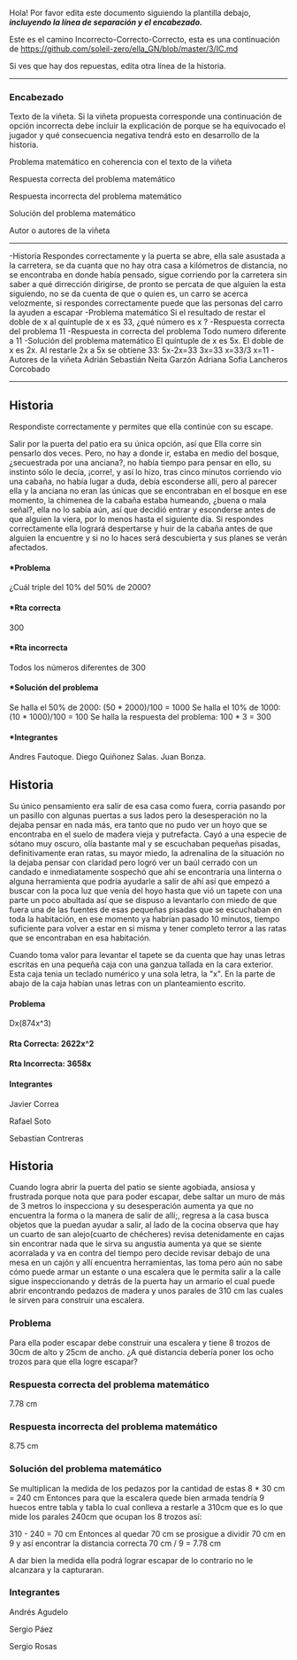 Hola! Por favor edita este documento siguiendo la plantilla debajo, ***incluyendo la línea de separación y el encabezado.***

Este es el camino Incorrecto-Correcto-Correcto, esta es una continuación de https://github.com/soleil-zero/ella_GN/blob/master/3/IC.md

Si ves que hay dos repuestas, edita otra línea de la historia.

**********************************************************************
### Encabezado

Texto de la viñeta. Si la viñeta propuesta corresponde una continuación de opción incorrecta debe incluir la explicación de porque se ha equivocado el jugador y qué consecuencia negativa tendrá esto en desarrollo de la historia.

Problema matemático en coherencia con el texto de la viñeta

Respuesta correcta del problema matemático

Respuesta incorrecta del problema matemático

Solución del problema matemático

Autor o autores de la viñeta
*******************************************************************
-Historia
Respondes correctamente y la puerta se abre, ella sale asustada a la carretera, se da cuanta que no hay otra casa a kilómetros de distancia, no se encontraba en donde había pensado, sigue corriendo por la carretera sin saber a qué dirrección dirigirse, de pronto se percata de que alguien la esta siguiendo, no se da cuenta de que o quien es, un carro se acerca velozmente, si respondes correctamente puede que las personas del carro la ayuden a escapar 
-Problema matemático 
Si el resultado de restar el doble de x al quíntuple de x es 33, ¿qué número es x ?
-Respuesta correcta del problema 
11
-Respuesta in correcta del problema
Todo numero diferente a 11
-Solución del problema matemático
El quíntuple de x es 5x.
El doble de x es 2x.
Al restarle 2x a 5x se obtiene 33:
5x-2x=33
3x=33
x=33/3
x=11
-Autores de la viñeta 
Adrián Sebastián Neita Garzón 
Adriana Sofia Lancheros Corcobado 


**********************************************************************

## Historia 

Respondiste correctamente y permites que ella continúe con su escape.

Salir por la puerta del patio era su única opción, así que Ella corre sin pensarlo dos veces. Pero, no hay a donde ir, estaba en medio del bosque, ¿secuestrada por una anciana?, no había tiempo para pensar en ello, su instinto sólo le decía, ¡corre!, y así lo hizo, tras cinco minutos corriendo vio una cabaña, no había lugar a duda, debía esconderse allí, pero al parecer ella y la anciana no eran las únicas que se encontraban en el bosque en ese momento, la chimenea de la cabaña estaba humeando, ¿buena o mala señal?, ella no lo sabía aún, así que decidió entrar y esconderse antes de que alguien la viera, por lo menos hasta el siguiente día. Si respondes correctamente ella logrará despertarse y huir de la cabaña antes de que alguien la encuentre y si no lo haces será descubierta y sus planes se verán afectados.

#### *Problema
¿Cuál triple del 10% del 50% de 2000?

#### *Rta correcta 
300

#### *Rta incorrecta
Todos los números diferentes de 300

#### *Solución del problema
Se halla el 50% de 2000: (50 * 2000)/100 = 1000
Se halla el 10% de 1000: (10 * 1000)/100 = 100
Se halla la respuesta del problema: 100 * 3 = 300

#### *Integrantes
Andres Fautoque.
Diego Quiñonez Salas.
Juan Bonza.


## Historia

Su único pensamiento era salir de esa casa como fuera, corria pasando por un pasillo con algunas puertas a sus lados pero la desesperación no la dejaba pensar en nada más, era tanto que no pudo ver un hoyo que se encontraba en el suelo de madera vieja y putrefacta. Cayó a una especie de sótano muy oscuro, olía bastante mal y se escuchaban pequeñas pisadas, definitivamente eran ratas, su mayor miedo, la adrenalina de la situación no la dejaba pensar con claridad pero logró ver un baúl cerrado con un candado e inmediatamente sospechó que ahí se encontraría una linterna o alguna herramienta que podría ayudarle a salir de ahí así que empezó a buscar con la poca luz que venía del hoyo hasta que vió un tapete con una parte un poco abultada así que se dispuso a levantarlo con miedo de que fuera una de las fuentes de esas pequeñas pisadas que se escuchaban en toda la habitación, en ese momento ya habrían pasado 10 minutos, tiempo suficiente para volver a estar en si misma y tener completo terror a las ratas que se encontraban en esa habitación.

Cuando toma valor para levantar el tapete se da cuenta que hay unas letras escritas en una pequeña caja con una ganzua tallada en la cara exterior. Esta caja tenia un teclado numérico y una sola letra, la "x". En la parte de abajo de la caja habían unas letras con un planteamiento escrito.

#### Problema

Dx(874x^3)

#### Rta Correcta: 2622x^2

#### Rta Incorrecta: 3658x

#### Integrantes

Javier Correa

Rafael Soto

Sebastian Contreras

## Historia

Cuando logra abrir la puerta del patio se siente agobiada,  ansiosa y frustrada porque nota que para poder escapar, debe saltar un muro de más de 3 metros lo inspecciona y su desesperación aumenta ya que no encuentra la forma o la manera de salir de allí;, regresa a la casa busca objetos que la puedan ayudar a salir, al lado de la cocina observa que hay un cuarto de san alejo(cuarto de chécheres) revisa detenidamente en cajas sin  encontrar  nada que le sirva su angustia aumenta ya que se siente acorralada y va en contra del tiempo pero decide revisar debajo de una mesa en un cajón y allí encuentra herramientas, las toma pero aún no sabe cómo puede armar un estante o una escalera que le permita salir a la calle sigue inspeccionando y detrás de la puerta hay un armario el cual puede abrir encontrando pedazos de madera y unos parales de 310 cm las cuales le sirven para construir una escalera.

### Problema

Para ella poder escapar debe construir una escalera y tiene 8 trozos de 30cm de alto y 25cm de ancho. ¿A qué distancia debería poner los ocho trozos para que ella logre escapar?
### Respuesta correcta del problema matemático

7.78 cm

### Respuesta incorrecta del problema matemático

8.75 cm

### Solución del problema matemático

Se multiplican la medida de los pedazos por la cantidad de estas
8 * 30 cm = 240 cm
Entonces para que la escalera quede bien armada tendría 9 huecos entre tabla y tabla lo cual conlleva a restarle a 310cm que es lo que mide los parales 240cm que ocupan los 8 trozos así:

310 - 240 = 70 cm
Entonces al quedar 70 cm se prosigue a dividir 70 cm en 9 y así encontrar la distancia correcta
70 cm / 9 = 7.78 cm

A dar bien la medida ella podrá lograr escapar de lo contrario no le alcanzara y la capturaran.

### Integrantes 
 
 Andrés Agudelo
 
 Sergio Páez 
 
 Sergio Rosas
